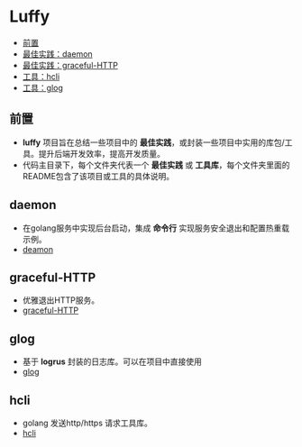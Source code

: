 # Luffy
- [前置](#%E5%89%8D%E7%BD%AE)
- [最佳实践：daemon](#daemon)
- [最佳实践：graceful-HTTP](#graceful-HTTP)
- [工具：hcli](#hcli)
- [工具：glog](#glog)
## 前置

- **luffy** 项目旨在总结一些项目中的 **最佳实践**，或封装一些项目中实用的库包/工具。提升后端开发效率，提高开发质量。
- 代码主目录下，每个文件夹代表一个 **最佳实践** 或 **工具库**，每个文件夹里面的README包含了该项目或工具的具体说明。
## daemon

- 在golang服务中实现后台启动，集成 **命令行** 实现服务安全退出和配置热重载示例。
- [deamon](https://github.com/YuleiGong/luffy/tree/main/daemon)
## graceful-HTTP

- 优雅退出HTTP服务。
- [graceful-HTTP](https://github.com/YuleiGong/luffy/tree/main/graceful-HTTP)
## glog

- 基于 **logrus** 封装的日志库。可以在项目中直接使用
- [glog](https://github.com/YuleiGong/luffy/tree/main/glog)
## hcli

- golang 发送http/https 请求工具库。
- [hcli](https://github.com/YuleiGong/luffy/tree/main/hcli)
